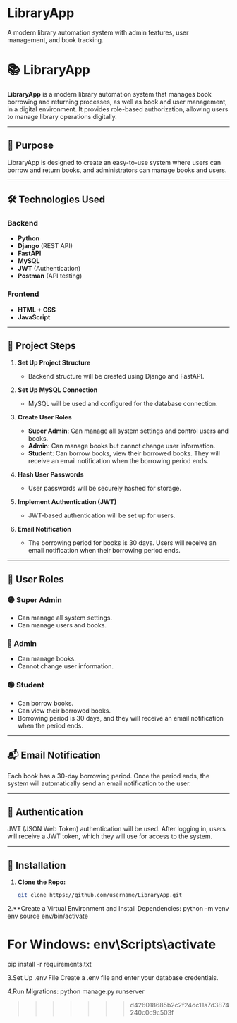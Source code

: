 
# LibraryApp
A modern library automation system with admin features, user management, and book tracking.

# 📚 LibraryApp

**LibraryApp** is a modern library automation system that manages book borrowing and returning processes, as well as book and user management, in a digital environment. It provides role-based authorization, allowing users to manage library operations digitally.

---

## 🎯 Purpose

LibraryApp is designed to create an easy-to-use system where users can borrow and return books, and administrators can manage books and users.

---

## 🛠️ Technologies Used

### Backend
- **Python**
- **Django** (REST API)
- **FastAPI**
- **MySQL**
- **JWT** (Authentication)
- **Postman** (API testing)

### Frontend
- **HTML + CSS**
- **JavaScript**

---

## 🧩 Project Steps

1. **Set Up Project Structure**
   - Backend structure will be created using Django and FastAPI.
   
2. **Set Up MySQL Connection**
   - MySQL will be used and configured for the database connection.
   
3. **Create User Roles**
   - **Super Admin**: Can manage all system settings and control users and books.
   - **Admin**: Can manage books but cannot change user information.
   - **Student**: Can borrow books, view their borrowed books. They will receive an email notification when the borrowing period ends.

4. **Hash User Passwords**
   - User passwords will be securely hashed for storage.

5. **Implement Authentication (JWT)**
   - JWT-based authentication will be set up for users.

6. **Email Notification**
   - The borrowing period for books is 30 days. Users will receive an email notification when their borrowing period ends.

---

## 👤 User Roles

### 🟣 Super Admin
- Can manage all system settings.
- Can manage users and books.

### 🔵 Admin
- Can manage books.
- Cannot change user information.

### 🟢 Student
- Can borrow books.
- Can view their borrowed books.
- Borrowing period is 30 days, and they will receive an email notification when the period ends.

---

## 📬 Email Notification

Each book has a 30-day borrowing period. Once the period ends, the system will automatically send an email notification to the user.

---

## 🔐 Authentication

JWT (JSON Web Token) authentication will be used. After logging in, users will receive a JWT token, which they will use for access to the system.

---

## 🚀 Installation

1. **Clone the Repo:**
   ```bash
   git clone https://github.com/username/LibraryApp.git
2.**Create a Virtual Environment and Install Dependencies:
python -m venv env
source env/bin/activate  

# For Windows: env\Scripts\activate
pip install -r requirements.txt

3.Set Up .env File
Create a .env file and enter your database credentials.

4.Run Migrations:
python manage.py runserver
>>>>>>> d426018685b2c2f24dc11a7d3874240c0c9c503f
